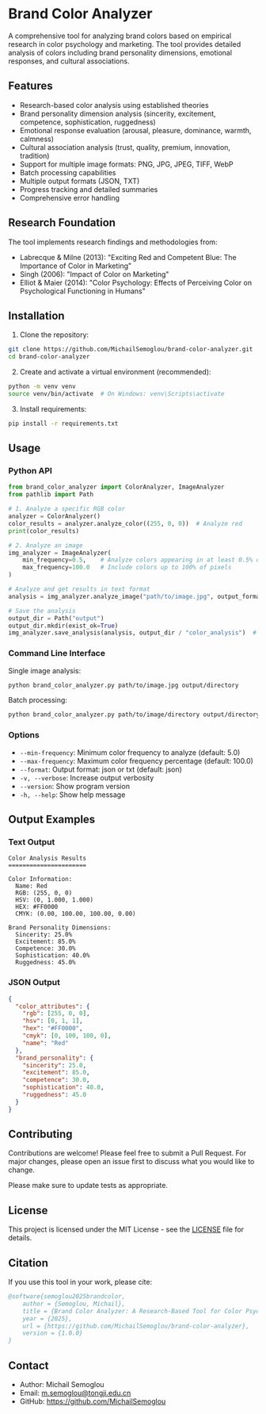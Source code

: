 # Brand Color Analyzer

A comprehensive tool for analyzing brand colors based on empirical research in color psychology and marketing. The tool provides detailed analysis of colors including brand personality dimensions, emotional responses, and cultural associations.

## Features

- Research-based color analysis using established theories
- Brand personality dimension analysis (sincerity, excitement, competence, sophistication, ruggedness)
- Emotional response evaluation (arousal, pleasure, dominance, warmth, calmness)
- Cultural association analysis (trust, quality, premium, innovation, tradition)
- Support for multiple image formats: PNG, JPG, JPEG, TIFF, WebP
- Batch processing capabilities
- Multiple output formats (JSON, TXT)
- Progress tracking and detailed summaries
- Comprehensive error handling

## Research Foundation

The tool implements research findings and methodologies from:
- Labrecque & Milne (2013): "Exciting Red and Competent Blue: The Importance of Color in Marketing"
- Singh (2006): "Impact of Color on Marketing"
- Elliot & Maier (2014): "Color Psychology: Effects of Perceiving Color on Psychological Functioning in Humans"

## Installation

1. Clone the repository:
```bash
git clone https://github.com/MichailSemoglou/brand-color-analyzer.git
cd brand-color-analyzer
```

2. Create and activate a virtual environment (recommended):
```bash
python -m venv venv
source venv/bin/activate  # On Windows: venv\Scripts\activate
```

3. Install requirements:
```bash
pip install -r requirements.txt
```

## Usage

### Python API

```python
from brand_color_analyzer import ColorAnalyzer, ImageAnalyzer
from pathlib import Path

# 1. Analyze a specific RGB color
analyzer = ColorAnalyzer()
color_results = analyzer.analyze_color((255, 0, 0))  # Analyze red
print(color_results)

# 2. Analyze an image
img_analyzer = ImageAnalyzer(
    min_frequency=0.5,    # Analyze colors appearing in at least 0.5% of pixels
    max_frequency=100.0   # Include colors up to 100% of pixels
)

# Analyze and get results in text format
analysis = img_analyzer.analyze_image("path/to/image.jpg", output_format="txt")

# Save the analysis
output_dir = Path("output")
output_dir.mkdir(exist_ok=True)
img_analyzer.save_analysis(analysis, output_dir / "color_analysis")  # Will add .txt extension
```

### Command Line Interface

Single image analysis:
```bash
python brand_color_analyzer.py path/to/image.jpg output/directory
```

Batch processing:
```bash
python brand_color_analyzer.py path/to/image/directory output/directory
```

### Options

- `--min-frequency`: Minimum color frequency to analyze (default: 5.0)
- `--max-frequency`: Maximum color frequency percentage (default: 100.0)
- `--format`: Output format: json or txt (default: json)
- `-v, --verbose`: Increase output verbosity
- `--version`: Show program version
- `-h, --help`: Show help message

## Output Examples

### Text Output
```
Color Analysis Results
======================

Color Information:
  Name: Red
  RGB: (255, 0, 0)
  HSV: (0, 1.000, 1.000)
  HEX: #FF0000
  CMYK: (0.00, 100.00, 100.00, 0.00)

Brand Personality Dimensions:
  Sincerity: 25.0%
  Excitement: 85.0%
  Competence: 30.0%
  Sophistication: 40.0%
  Ruggedness: 45.0%
```

### JSON Output
```json
{
  "color_attributes": {
    "rgb": [255, 0, 0],
    "hsv": [0, 1, 1],
    "hex": "#FF0000",
    "cmyk": [0, 100, 100, 0],
    "name": "Red"
  },
  "brand_personality": {
    "sincerity": 25.0,
    "excitement": 85.0,
    "competence": 30.0,
    "sophistication": 40.0,
    "ruggedness": 45.0
  }
}
```

## Contributing

Contributions are welcome! Please feel free to submit a Pull Request. For major changes, please open an issue first to discuss what you would like to change.

Please make sure to update tests as appropriate.

## License

This project is licensed under the MIT License - see the [LICENSE](LICENSE) file for details.

## Citation

If you use this tool in your work, please cite:

```bibtex
@software{semoglou2025brandcolor,
    author = {Semoglou, Michail},
    title = {Brand Color Analyzer: A Research-Based Tool for Color Psychology in Marketing},
    year = {2025},
    url = {https://github.com/MichailSemoglou/brand-color-analyzer},
    version = {1.0.0}
}
```

## Contact

- Author: Michail Semoglou
- Email: m.semoglou@tongji.edu.cn
- GitHub: https://github.com/MichailSemoglou
